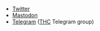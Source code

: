 * [Twitter](https://twitter.com/jiab77)
* [Mastodon](https://ioc.exchange/@jiab77)
* [Telegram](https://t.me/thcorg) ([THC](https://www.thc.org/) Telegram group)
